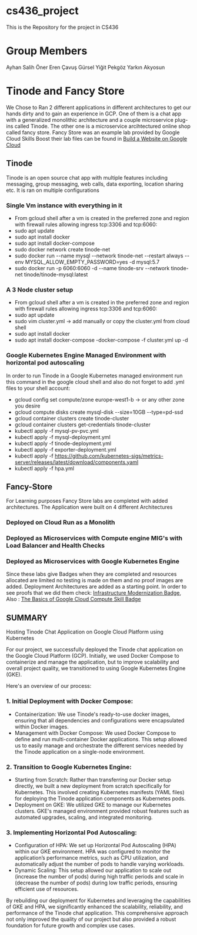 # cs436_project
This is the Repository for the project in CS436
# Group Members 
  Ayhan Salih Öner
  Eren Çavuş
  Gürsel Yiğit Pekgöz
  Yarkın Akyosun

# Tinode and Fancy Store 
We Chose to Ran 2 different applications in different architectures to get our hands dirty and to gain an experience in GCP.
One of them is a chat app with a generalized monolithic architecture and a couple microservice plug-ins called Tinode.
The other one is a microservice arcihtectured online shop called fancy store. Fancy Store was an example lab provided by Google Cloud Skills Boost their lab files can be found in [Build a Website on Google Cloud](https://www.cloudskillsboost.google/course_templates/638)


## Tinode
Tinode is an open source chat app with multiple features including messaging, group messaging, web calls, data exporting, location sharing etc.
It is ran on multiple configurations

### Single Vm instance with everything in it
- From gcloud shell after a vm is created in the preferred zone and region with firewall rules allowing ingress tcp:3306 and tcp:6060:
- sudo apt update
- sudo apt install docker
- sudo apt install docker-compose
- sudo docker network create tinode-net
- sudo docker run --name mysql --network tinode-net --restart always --env MYSQL_ALLOW_EMPTY_PASSWORD=yes -d mysql:5.7
- sudo docker run -p 6060:6060 -d --name tinode-srv --network tinode-net tinode/tinode-mysql:latest

### A 3 Node cluster setup
- From gcloud shell after a vm is created in the preferred zone and region with firewall rules allowing ingress tcp:3306 and tcp:6060:
- sudo apt update
- sudo vim cluster.yml -> add manually or copy the cluster.yml from cloud shell
- sudo apt install docker
- sudo apt install docker-compose
-docker-compose -f cluster.yml up -d

### Google Kubernetes Engine Managed Environment with horizontal pod autoscaling

In order to run Tinode in a Google Kubernetes managed environment run this command in the google cloud shell and also do not forget to add .yml files to your shell account:

- gcloud config set compute/zone europe-west1-b  -> or any other zone you desire
- gcloud compute disks create mysql-disk --size=10GB --type=pd-ssd
- gcloud container clusters create tinode-cluster
- gcloud container clusters get-credentials tinode-cluster
- kubectl apply -f mysql-pv-pvc.yml
- kubectl apply -f mysql-deployment.yml
- kubectl apply -f tinode-deployment.yml
- kubectl apply -f exporter-deployment.yml
- kubectl apply -f https://github.com/kubernetes-sigs/metrics-server/releases/latest/download/components.yaml
- kubectl apply -f hpa.yml

## Fancy-Store
For Learning purposes Fancy Store labs are completed with added architectures. The Application were built on 4 different Architectures

### Deployed on Cloud Run as a Monolith

### Deployed as Microservices with Compute engine MIG's with Load Balancer and Health Checks

### Deployed as Microservices with Google Kubernetes Engine 

Since these labs give Badges when they are completed and resources allocated are limited no testing is made on them and no proof images are added. Deployment Architectures are added as a starting point. In order to see proofs that we did them check: [Infrastructure Modernization Badge](https://www.credly.com/badges/c422b6ea-c22f-44cf-b9ba-b91758a21e2d/public_url), Also : [The Basics of Google Cloud Compute Skill Badge](https://www.credly.com/badges/c67da24a-c8fa-4a05-a076-669d2ed5efb3/public_url)

## SUMMARY

Hosting Tinode Chat Application on Google Cloud Platform using Kubernetes

For our project, we successfully deployed the Tinode chat application on the Google Cloud Platform (GCP). Initially, we used Docker Compose to containerize and manage the application, but to improve scalability and overall project quality, we transitioned to using Google Kubernetes Engine (GKE).

Here's an overview of our process:

### 1. Initial Deployment with Docker Compose:

- Containerization: We use Tinode's ready-to-use docker images, ensuring that all dependencies and configurations were encapsulated within Docker images.
- Management with Docker Compose: We used Docker Compose to define and run multi-container Docker applications. This setup allowed us to easily manage and orchestrate the different services needed by the Tinode application on a single-node environment.

### 2. Transition to Google Kubernetes Engine:
   
- Starting from Scratch: Rather than transferring our Docker setup directly, we built a new deployment from scratch specifically for Kubernetes. This involved creating Kubernetes manifests (YAML files) for deploying the Tinode application components as Kubernetes pods.
- Deployment on GKE: We utilized GKE to manage our Kubernetes clusters. GKE's managed environment provided robust features such as automated upgrades, scaling, and integrated monitoring.

### 3. Implementing Horizontal Pod Autoscaling:
   
- Configuration of HPA: We set up Horizontal Pod Autoscaling (HPA) within our GKE environment. HPA was configured to monitor the application’s performance metrics, such as CPU utilization, and automatically adjust the number of pods to handle varying workloads.
- Dynamic Scaling: This setup allowed our application to scale out (increase the number of pods) during high traffic periods and scale in (decrease the number of pods) during low traffic periods, ensuring efficient use of resources.

By rebuilding our deployment for Kubernetes and leveraging the capabilities of GKE and HPA, we significantly enhanced the scalability, reliability, and performance of the Tinode chat application. This comprehensive approach not only improved the quality of our project but also provided a robust foundation for future growth and complex use cases.
